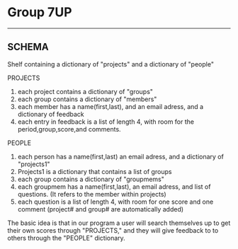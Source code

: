 Group 7UP
=========

* * *

## SCHEMA ##

Shelf containing a dictionary of "projects" and a dictionary of "people"

PROJECTS
1. each project contains a dictionary of "groups"
1. each group contains a dictionary of "members" 
1. each member has a name(first,last), and an email adress, and a dictionary of feedback
1. each entry in feedback is a list of length 4, with room for the period,group,score,and comments.

PEOPLE
1. each person has a name(first,last) an email adress, and a dictionary of "projects1"
1. Projects1 is a dictionary that contains a list of groups
1. each group contains a dictionary of "groupmems"
1. each groupmem has a name(first,last), an email adress, and list of questions. (It refers to the member within projects)
1. each question is a list of length 4, with room for one score and one comment (project# and group# are automatically added)

The basic idea is that in our program a user will search themselves up to get their own scores through "PROJECTS," and they will give feedback to to others through the "PEOPLE" dictionary.

